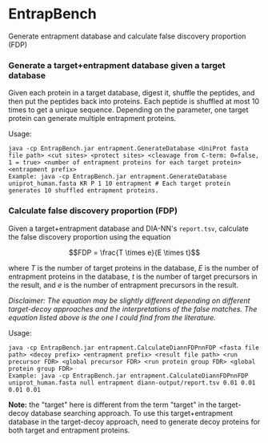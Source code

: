 # EntrapBench
Generate entrapment database and calculate false discovery proportion (FDP)

### Generate a target+entrapment database given a target database
Given each protein in a target database, digest it, shuffle the peptides, and then put the peptides back into proteins. Each peptide is shuffled at most 10 times to get a unique sequence. Depending on the parameter, one target protein can generate multiple entrapment proteins.

Usage:
```shell
java -cp EntrapBench.jar entrapment.GenerateDatabase <UniProt fasta file path> <cut sites> <protect sites> <cleavage from C-term: 0=false, 1 = true> <number of entrapment proteins for each target protein> <entrapment prefix>
Example: java -cp EntrapBench.jar entrapment.GenerateDatabase uniprot_human.fasta KR P 1 10 entrapment # Each target protein generates 10 shuffled entrapment proteins.
```

### Calculate false discovery proportion (FDP)
Given a target+entrapment database and DIA-NN's `report.tsv`, calculate the false discovery proportion using the equation

$$FDP = \frac{T \times e}{E \times t}$$

where $T$ is the number of target proteins in the database, $E$ is the number of entrapment proteins in the database, $t$ is the number of target precursors in the result, and $e$ is the number of entrapment precursors in the result.

_Disclaimer: The equation may be slightly different depending on different target-decoy approaches and the interpretations of the false matches. The equation listed above is the one I could find from the literature._

Usage:
```shell
java -cp EntrapBench.jar entrapment.CalculateDiannFDPnnFDP <fasta file path> <decoy prefix> <entrapment prefix> <result file path> <run precursor FDR> <global precursor FDR> <run protein group FDR> <global protein group FDR>
Example: java -cp EntrapBench.jar entrapment.CalculateDiannFDPnnFDP uniprot_human.fasta null entrapment diann-output/report.tsv 0.01 0.01 0.01 0.01
```

__Note:__ the "target" here is different from the term "target" in the target-decoy database searching approach. To use this target+entrapment database in the target-decoy approach, need to generate decoy proteins for both target and entrapment proteins.
